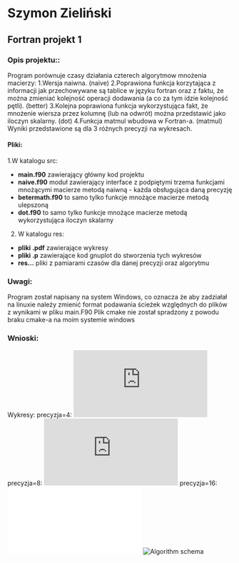 # Szymon Zieliński
## Fortran projekt 1

### Opis projektu::
Program porównuje czasy działania czterech algorytmow mnożenia macierzy:
1.Wersja naiwna. (naive)
2.Poprawiona funkcja korzytająca z informacji jak przechowywane są tablice w języku fortran oraz z faktu, że można zmieniać kolejność operacji dodawania (a co za tym idzie kolejność pętli). (better) 
3.Kolejna poprawiona funkcja wykorzystująca fakt, że mnożenie wiersza przez kolumnę (lub na odwrót) można przedstawić jako iloczyn skalarny. (dot)
4.Funkcja matmul wbudowa w Fortran-a. (matmul)
Wyniki przedstawione są dla 3 różnych precyzji na wykresach.

#### Pliki:
1.W katalogu src:
* **main.f90** zawierający główny kod projektu
* **naive.f90** moduł zawierający interface z podpiętymi trzema funkcjami mnożącymi macierze metodą naiwną - każda obsługująca daną precyzję
* **betermath.f90** to samo tylko funkcje mnożące macierze metodą ulepszoną
* **dot.f90** to samo tylko funkcje mnożące macierze metodą wykorzystująca iloczyn skalarny
2. W katalogu res:
* **pliki .pdf** zawierające wykresy
* **pliki .p** zawierające kod gnuplot do stworzenia tych wykresów
* **res...** pliki z pamiarami czasów dla danej precyzji oraz algorytmu

### Uwagi:
Program został napisany na system Windows, co oznacza że aby zadziałał na linuxie należy zmienić format podawania ścieżek względnych do plików z wynikami w pliku main.F90
Plik cmake nie został spradzony z powodu braku cmake-a na moim systemie windows

### Wnioski:
Wykresy:
precyzja=4:
![4](https://github.com/Simon1PL/FortranProject1/blob/master/res/wykres4.pdf)
precyzja=8:
![8](https://github.com/Simon1PL/FortranProject1/blob/master/res/wykres8.pdf)
precyzja=16:
![16](./res/wykres16.pdf)
![Algorithm schema](./res/wykres16.png) 
